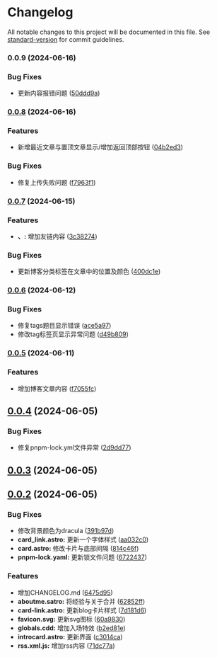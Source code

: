 # Changelog

All notable changes to this project will be documented in this file. See [standard-version](https://github.com/conventional-changelog/standard-version) for commit guidelines.

### 0.0.9 (2024-06-16)


### Bug Fixes

* 更新内容报错问题 ([50ddd9a](https://github.com/SanXiaoXing/Template_Of_Astro/commit/50ddd9a6d1292be171bbee8cfc35727250f27e83))

### [0.0.8](https://github.com/SanXiaoXing/Astro_profile/compare/v0.0.7...v0.0.8) (2024-06-16)


### Features

* 新增最近文章与置顶文章显示/增加返回顶部按钮 ([04b2ed3](https://github.com/SanXiaoXing/Astro_profile/commit/04b2ed368b28ea2c7774010aa106d3e2b6d1642a))


### Bug Fixes

* 修复上传失败问题 ([f7963f1](https://github.com/SanXiaoXing/Astro_profile/commit/f7963f185900e1da2ec587a2a1e09dd4dce04f9c))

### [0.0.7](https://github.com/SanXiaoXing/Astro_profile/compare/v0.0.6...v0.0.7) (2024-06-15)


### Features

* **、:** 增加友链内容 ([3c38274](https://github.com/SanXiaoXing/Astro_profile/commit/3c3827418c026b44e35d36d6b268779cc02346ec))


### Bug Fixes

* 更新博客分类标签在文章中的位置及颜色 ([400dc1e](https://github.com/SanXiaoXing/Astro_profile/commit/400dc1e6673d0003699b438dab8259a3e8f400e6))

### [0.0.6](https://github.com/SanXiaoXing/Astro_profile/compare/v0.0.5...v0.0.6) (2024-06-12)


### Bug Fixes

* 修复tags题目显示错误 ([ace5a97](https://github.com/SanXiaoXing/Astro_profile/commit/ace5a974671f2c700428cc31570d3f3683d3a056))
* 修改tag标签页显示异常问题 ([d49b809](https://github.com/SanXiaoXing/Astro_profile/commit/d49b809ecef5827fc1e215ad0165bcf3bacbe92d))

### [0.0.5](https://github.com/SanXiaoXing/Astro_profile/compare/v0.0.4...v0.0.5) (2024-06-11)


### Features

* 增加博客文章内容 ([f7055fc](https://github.com/SanXiaoXing/Astro_profile/commit/f7055fc682903d71f70c5865589f11a22d9b3d1f))

## [0.0.4](https://github.com/SanXiaoXing/Astro_profile/compare/v0.0.3...v0.0.4) (2024-06-05)


### Bug Fixes

* 修复pnpm-lock.yml文件异常 ([2d9dd77](https://github.com/SanXiaoXing/Astro_profile/commit/2d9dd771a19fb943f211741731ac5bf0f7aef5ea))



## [0.0.3](https://github.com/SanXiaoXing/Astro_profile/compare/v0.0.2...v0.0.3) (2024-06-05)



## [0.0.2](https://github.com/SanXiaoXing/Astro_profile/compare/814c46fbdf7028ed2c7136944d3ab004965576cb...v0.0.2) (2024-06-05)


### Bug Fixes

* 修改背景颜色为dracula ([391b97d](https://github.com/SanXiaoXing/Astro_profile/commit/391b97d8da03c4de4ee77792980de27d4b5a504e))
* **card_link.astro:** 更新一个字体样式 ([aa032c0](https://github.com/SanXiaoXing/Astro_profile/commit/aa032c0a8476f536f7e0cdc9939316480e53d2e3))
* **card.astro:** 修改卡片与底部间隔 ([814c46f](https://github.com/SanXiaoXing/Astro_profile/commit/814c46fbdf7028ed2c7136944d3ab004965576cb))
* **pnpm-lock.yaml:** 更新锁文件问题 ([6722437](https://github.com/SanXiaoXing/Astro_profile/commit/672243785d040b49d6081368e5c03a706cf514a8))


### Features

* 增加CHANGELOG.md ([6475d95](https://github.com/SanXiaoXing/Astro_profile/commit/6475d958faa1d88aa529cccdc6ae9aa8732fee72))
* **aboutme.satro:** 将经验与关于合并 ([62852ff](https://github.com/SanXiaoXing/Astro_profile/commit/62852ffbd9e6b84678a9e7f8fd5b9fc472b0638e))
* **card-link.astro:** 更新blog卡片样式 ([7d181d6](https://github.com/SanXiaoXing/Astro_profile/commit/7d181d678540709ec58b872858c148aaca2f093f))
* **favicon.svg:** 更新svg图标 ([60a9830](https://github.com/SanXiaoXing/Astro_profile/commit/60a98307cd70c01fa8d38edc6bb754ccb6b57b01))
* **globals.cdd:** 增加入场特效 ([b2ed81e](https://github.com/SanXiaoXing/Astro_profile/commit/b2ed81e8bd25bde4d889830be0794d8178181738))
* **introcard.astro:** 更新界面 ([c3014ca](https://github.com/SanXiaoXing/Astro_profile/commit/c3014ca6dc5a80789851b73fd34bdb4f3fc3b73b))
* **rss.xml.js:** 增加rss内容 ([71dc77a](https://github.com/SanXiaoXing/Astro_profile/commit/71dc77a2e17ba4b873a301762074e368a98818fa))
